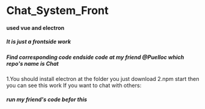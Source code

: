 # Chat_System_Front
#### used vue and electron

##### It is just a frontside work

##### Find corresponding code endside code at my friend @Puelloc which repo's name is Chat

1.You should install electron at the folder you just download
2.npm start
then you can see this work
If you want to chat with others:

##### run my friend's code befor this